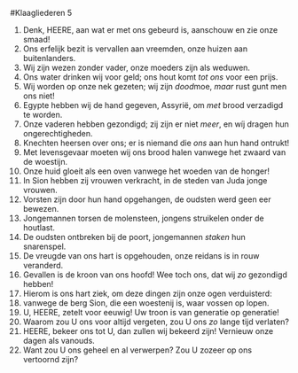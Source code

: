 #Klaagliederen 5
1. Denk, HEERE, aan wat er met ons gebeurd is, aanschouw en zie onze smaad! 
2. Ons erfelijk bezit is vervallen aan vreemden, onze huizen aan buitenlanders. 
3. Wij zijn wezen zonder vader, onze moeders zijn als weduwen. 
4. Ons water drinken wij voor geld; ons hout komt *tot ons* voor een prijs. 
5. Wij worden op onze nek gezeten; wij zijn *dood*moe, *maar* rust gunt men ons niet! 
6. Egypte hebben wij de hand gegeven, Assyrië, om *met* brood verzadigd te worden. 
7. Onze vaderen hebben gezondigd; zij zijn er niet *meer*, en wíj dragen hun ongerechtigheden. 
8. Knechten heersen over ons; er is niemand die *ons* aan hun hand ontrukt! 
9. Met levensgevaar moeten wij ons brood halen vanwege het zwaard van de woestijn. 
10. Onze huid gloeit als een oven vanwege het woeden van de honger! 
11. In Sion hebben zij vrouwen verkracht, in de steden van Juda jonge vrouwen. 
12. Vorsten zijn door hun hand opgehangen, de oudsten werd geen eer bewezen. 
13. Jongemannen torsen de molensteen, jongens struikelen onder de houtlast. 
14. De oudsten ontbreken bij de poort, jongemannen *staken* hun snarenspel. 
15. De vreugde van ons hart is opgehouden, onze reidans is in rouw veranderd. 
16. Gevallen is de kroon van ons hoofd! Wee toch ons, dat wij *zo* gezondigd hebben! 
17. Hierom is ons hart ziek, om deze dingen zijn onze ogen verduisterd: 
18. vanwege de berg Sion, die een woestenij is, waar vossen op lopen. 
19. U, HEERE, zetelt voor eeuwig! Uw troon is van generatie op generatie! 
20. Waarom zou U ons voor altijd vergeten, zou U ons *zo* lange tijd verlaten? 
21. HEERE, bekeer ons tot U, dan zullen wij bekeerd zijn! Vernieuw onze dagen als vanouds. 
22. Want zou U ons geheel en al verwerpen? Zou U zozeer op ons vertoornd zijn?
